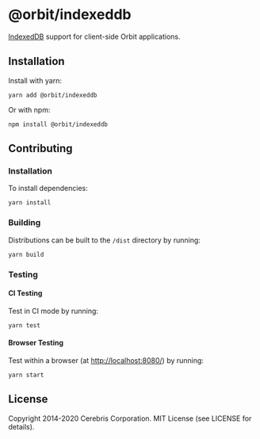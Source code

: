 # @orbit/indexeddb

[IndexedDB](https://developer.mozilla.org/en-US/docs/Web/API/IndexedDB_API) support for client-side Orbit applications.

## Installation

Install with yarn:

```
yarn add @orbit/indexeddb
```

Or with npm:

```
npm install @orbit/indexeddb
```

## Contributing

### Installation

To install dependencies:

```
yarn install
```

### Building

Distributions can be built to the `/dist` directory by running:

```
yarn build
```

### Testing

#### CI Testing

Test in CI mode by running:

```
yarn test
```

#### Browser Testing

Test within a browser
(at [http://localhost:8080/](http://localhost:8080/)) by running:

```
yarn start
```

## License

Copyright 2014-2020 Cerebris Corporation. MIT License (see LICENSE for details).
